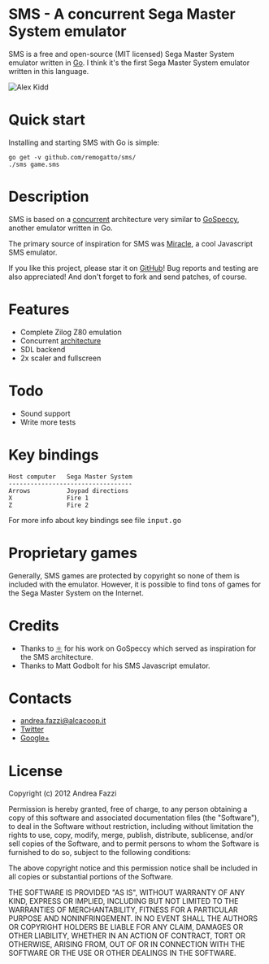 # SMS - A concurrent Sega Master System emulator

SMS is a free and open-source (MIT licensed) Sega Master System emulator written in
[Go](http://golang.org). I think it's the first Sega Master System emulator written
in this language.

![Alex Kidd](https://sites.google.com/a/alcacoop.it/remogatto/alex.png)
# Quick start

Installing and starting SMS with Go is simple:

    go get -v github.com/remogatto/sms/
    ./sms game.sms

# Description

SMS is based on a
[concurrent](http://github.com/remogatto/gospeccy/wiki/Architecture)
architecture very similar to
[GoSpeccy](http://github.com/remogatto/gospeccy), another emulator
written in Go.

The primary source of inspiration for SMS was
[Miracle](http://xania.org/miracle/miracle.html), a cool
Javascript SMS emulator.

If you like this project, please star it on
[GitHub](http://github.com/remogatto/sms)! Bug reports and testing are
also appreciated! And don't forget to fork and send patches, of
course.

# Features

* Complete Zilog Z80 emulation
* Concurrent [architecture](http://github.com/remogatto/gospeccy/wiki/Architecture)
* SDL backend
* 2x scaler and fullscreen

# Todo

* Sound support
* Write more tests

# Key bindings

    Host computer   Sega Master System
    ----------------------------------
    Arrows          Joypad directions
    X               Fire 1
    Z               Fire 2

For more info about key bindings see file <tt>input.go</tt>

# Proprietary games

Generally, SMS games are protected by copyright so none of them
is included with the emulator. However, it is possible to find tons of games
for the Sega Master System on the Internet.

# Credits

* Thanks to [⚛](http://github.com/0xe2-0x9a-0x9b) for his work on
  GoSpeccy which served as inspiration for the SMS architecture.
* Thanks to Matt Godbolt for his SMS Javascript emulator.

# Contacts

* andrea.fazzi@alcacoop.it
* [Twitter](http://twitter.com/remogatto)
* [Google+](https://plus.google.com/u/0/100271912081202470197/posts/p/pub)

# License

Copyright (c) 2012 Andrea Fazzi

Permission is hereby granted, free of charge, to any person obtaining
a copy of this software and associated documentation files (the
"Software"), to deal in the Software without restriction, including
without limitation the rights to use, copy, modify, merge, publish,
distribute, sublicense, and/or sell copies of the Software, and to
permit persons to whom the Software is furnished to do so, subject to
the following conditions:

The above copyright notice and this permission notice shall be
included in all copies or substantial portions of the Software.

THE SOFTWARE IS PROVIDED "AS IS", WITHOUT WARRANTY OF ANY KIND,
EXPRESS OR IMPLIED, INCLUDING BUT NOT LIMITED TO THE WARRANTIES OF
MERCHANTABILITY, FITNESS FOR A PARTICULAR PURPOSE AND
NONINFRINGEMENT. IN NO EVENT SHALL THE AUTHORS OR COPYRIGHT HOLDERS BE
LIABLE FOR ANY CLAIM, DAMAGES OR OTHER LIABILITY, WHETHER IN AN ACTION
OF CONTRACT, TORT OR OTHERWISE, ARISING FROM, OUT OF OR IN CONNECTION
WITH THE SOFTWARE OR THE USE OR OTHER DEALINGS IN THE SOFTWARE.

